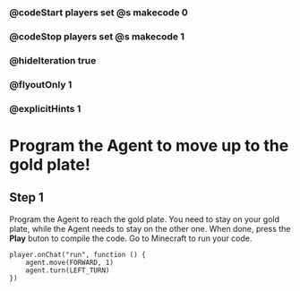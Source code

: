 ### @codeStart players set @s makecode 0
### @codeStop players set @s makecode 1

### @hideIteration true 
### @flyoutOnly 1
### @explicitHints 1


# Program the Agent to move up to the gold plate!

## Step 1
Program the Agent to reach the gold plate. You need to stay on your gold plate, while the Agent needs to stay on the other one. When done, press the **Play** buton to compile the code. Go to Minecraft to run your code.


```ghost
player.onChat("run", function () {
    agent.move(FORWARD, 1)
    agent.turn(LEFT_TURN)
})
```  